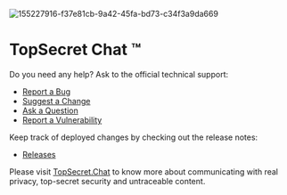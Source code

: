 ![155227916-f37e81cb-9a42-45fa-bd73-c34f3a9da669](https://user-images.githubusercontent.com/100089037/157646862-e3d2dafa-be22-4cbe-85a0-633bed66f936.png)

# TopSecret Chat &trade;

Do you need any help? Ask to the official technical support:
* [Report a Bug](https://github.com/topsecret-chat/topsecret-chat/issues/new?assignees=&labels=bug&template=bug.md&title=%5BBUG%5D+)
* [Suggest a Change](https://github.com/topsecret-chat/topsecret-chat/issues/new?assignees=&labels=enhancement&template=enhancement.md&title=%5BENHANCEMENT%5D)
* [Ask a Question](https://github.com/topsecret-chat/topsecret-chat/issues/new?assignees=&labels=question&template=general-query.md&title=%5BQUESTION%5D+)
* [Report a Vulnerability](https://github.com/topsecret-chat/topsecret-chat/security/policy)

Keep track of deployed changes by checking out the release notes:
* [Releases](https://github.com/topsecret-chat/topsecret-chat/releases)

Please visit [TopSecret.Chat](https://topsecret.chat)  to know more about communicating with real privacy, top-secret security and untraceable content.
